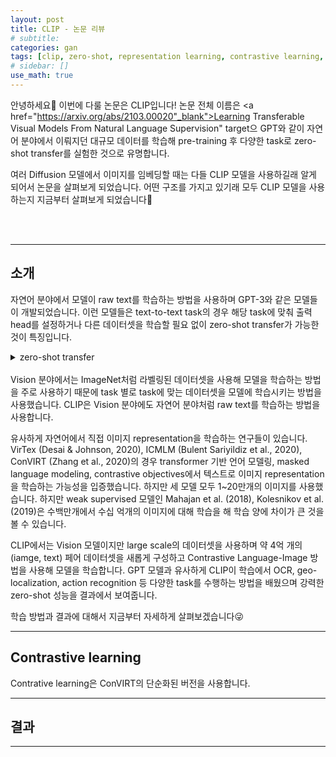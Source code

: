 ```yaml
---
layout: post
title: CLIP - 논문 리뷰
# subtitle:
categories: gan
tags: [clip, zero-shot, representation learning, contrastive learning, 논문 리뷰]
# sidebar: []
use_math: true
---
```


안녕하세요:lemon: 이번에 다룰 논문은 CLIP입니다!
논문 전체 이름은 <a href="https://arxiv.org/abs/2103.00020"_blank">Learning Transferable Visual Models From Natural Language Supervision" target</a>으 GPT와 같이 자연어 분야에서 이뤄지던 대규모 데이터를 학습해 pre-training 후 다양한 task로 zero-shot transfer를 실험한 것으로 유명합니다.

여러 Diffusion 모델에서 이미지를 임베딩할 때는 다들 CLIP 모델을 사용하길래 알게 되어서 논문을 살펴보게 되었습니다. 어떤 구조를 가지고 있기래 모두 CLIP 모델을 사용하는지 지금부터 살펴보게 되었습니다:eyes:

<br><br>

---

## 소개
자연어 분야에서 모델이 raw text를 학습하는 방법을 사용하며 GPT-3와 같은 모델들이 개발되었습니다. 이런 모델들은 text-to-text task의 경우 해당 task에 맞춰 출력 head를 설정하거나 다른 데이터셋을 학습할 필요 없이 zero-shot transfer가 가능한 것이 특징입니다.

<details>
<summary>zero-shot transfer</summary>
<span style="color:gray">
  Transfer learning은 미리 학습된 모델(pre-train)을 가지고 fine-tuning하는 과정을 거칩니다. zero-shot transfer는 fine-tuning 과정 없이 본 적 없는 데이터에 대해서도 task를 수행할 수 있습니다.
</span>
</details>

<br>
Vision 분야에서는 ImageNet처럼 라벨링된 데이터셋을 사용해 모델을 학습하는 방법을 주로 사용하기 때문에 task 별로 task에 맞는 데이터셋을 모델에 학습시키는 방법을 사용했습니다. CLIP은 Vision 분야에도 자연어 분야처럼 raw text를 학습하는 방법을 사용합니다.

유사하게 자연어에서 직접 이미지 representation을 학습하는 연구들이 있습니다. VirTex (Desai & Johnson, 2020), ICMLM (Bulent Sariyildiz et al., 2020), ConVIRT (Zhang et al., 2020)의 경우 transformer 기반 언어 모델링, masked language modeling, contrastive objectives에서 텍스트로 이미지 representation을 학습하는 가능성을 입증했습니다. 하지만 세 모델 모두 1~20만개의 이미지를 사용했습니다. 하지만 weak supervised 모델인 Mahajan et al. (2018), Kolesnikov et al. (2019)은 수백만개에서 수십 억개의 이미지에 대해 학습을 해 학습 양에 차이가 큰 것을 볼 수 있습니다.

CLIP에서는 Vision 모델이지만 large scale의 데이터셋을 사용하며 약 4억 개의 (iamge, text) 페어 데이터셋을 새롭게 구성하고 Contrastive Language-Image 방법을 사용해 모델을 학습합니다. GPT 모델과 유사하게 CLIP이 학습에서 OCR, geo-localization, action recognition 등 다양한 task를 수행하는 방법을 배웠으며 강력한 zero-shot 성능을 결과에서 보여줍니다.  

학습 방법과 결과에 대해서 지금부터 자세하게 살펴보겠습니다:stuck_out_tongue_winking_eye:

---

## Contrastive learning
Contrative learning은 ConVIRT의 단순화된 버전을 사용합니다.


---

## 결과

---
